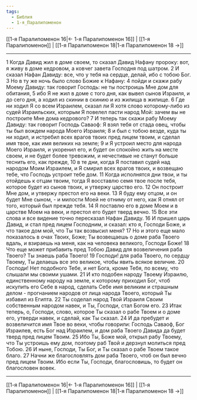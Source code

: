 ```yaml
---
tags:
  - Библия
  - 1-я_Паралипоменон
---
```

[[1-я Паралипоменон 16|← 1-я Паралипоменон 16]] | [[1-я Паралипоменон]] | [[1-я Паралипоменон 18|1-я Паралипоменон 18 →]]

---
1 Когда Давид жил в доме своем, то сказал Давид Нафану пророку: вот, я живу в доме кедровом, а ковчег завета Господня под шатром.
2 И сказал Нафан Давиду: все, что у тебя на сердце, делай, ибо с тобою Бог.
3 Но в ту же ночь было слово Божие к Нафану:
4 пойди и скажи рабу Моему Давиду: так говорит Господь: не ты построишь Мне дом для обитания,
5 ибо Я не жил в доме с того дня, как вывел сынов Израиля, и до сего дня, а ходил из скинии в скинию и из жилища в жилище.
6 Где ни ходил Я со всем Израилем, сказал ли Я хотя слово которому-либо из судей Израильских, которым Я повелел пасти народ Мой: зачем вы не построите Мне дома кедрового?
7 И теперь так скажи рабу Моему Давиду: так говорит Господь Саваоф: Я взял тебя от стада овец, чтобы ты был вождем народа Моего Израиля;
8 и был с тобою везде, куда ты ни ходил, и истребил всех врагов твоих пред лицем твоим, и сделал имя твое, как имя великих на земле;
9 и Я устроил место для народа Моего Израиля, и укоренил его, и будет он спокойно жить на месте своем, и не будет более тревожим, и нечестивые не станут больше теснить его, как прежде,
10 в те дни, когда Я поставил судей над народом Моим Израилем, и Я смирил всех врагов твоих, и возвещаю тебе, что Господь устроит тебе дом.
11 Когда исполнятся дни твои, и ты отойдешь к отцам твоим, тогда Я восставлю семя твое после тебя, которое будет из сынов твоих, и утвержу царство его.
12 Он построит Мне дом, и утвержу престол его на веки.
13 Я буду ему отцом, и он будет Мне сыном, - и милости Моей не отниму от него, как Я отнял от того, который был прежде тебя.
14 Я поставлю его в доме Моем и в царстве Моем на веки, и престол его будет тверд вечно.
15 Все эти слова и все видение точно пересказал Нафан Давиду.
16 И пришел царь Давид, и стал пред лицем Господним, и сказал: кто я, Господи Боже, и что такое дом мой, что Ты так возвысил меня?
17 Но и этого еще мало показалось в очах Твоих, Боже; Ты возвещаешь о доме раба Твоего вдаль, и взираешь на меня, как на человека великого, Господи Боже!
18 Что еще может прибавить пред Тобою Давид для возвеличения раба Твоего? Ты знаешь раба Твоего!
19 Господи! для раба Твоего, по сердцу Твоему, Ты делаешь все это великое, чтобы явить всякое величие.
20 Господи! Нет подобного Тебе, и нет Бога, кроме Тебя, по всему, что слышали мы своими ушами.
21 И кто подобен народу Твоему Израилю, единственному народу на земле, к которому приходил Бог, чтоб искупить его Себе в народ, сделать Себе имя великим и страшным делом - прогнанием народов от лица народа Твоего, который Ты избавил из Египта.
22 Ты соделал народ Твой Израиля Своим собственным народом навек, и Ты, Господи, стал Богом его.
23 Итак теперь, о, Господи, слово, которое Ты сказал о рабе Твоем и о доме его, утверди навек, и сделай, как Ты сказал.
24 И да пребудет и возвеличится имя Твое во веки, чтобы говорили: Господь Саваоф, Бог Израилев, есть Бог над Израилем, и дом раба Твоего Давида да будет тверд пред лицем Твоим.
25 Ибо Ты, Боже мой, открыл рабу Твоему, что Ты устроишь ему дом, поэтому раб Твой и дерзнул молиться пред Тобою.
26 И ныне, Господи, Ты Бог, и Ты сказал о рабе Твоем такое благо.
27 Начни же благословлять дом раба Твоего, чтоб он был вечно пред лицем Твоим. Ибо если Ты, Господи, благословишь, то будет он благословен вовек.

---
[[1-я Паралипоменон 16|← 1-я Паралипоменон 16]] | [[1-я Паралипоменон]] | [[1-я Паралипоменон 18|1-я Паралипоменон 18 →]]